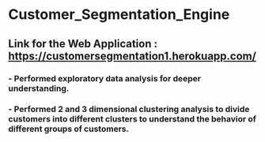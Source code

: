 # Customer_Segmentation_Engine
## Link for the Web Application : https://customersegmentation1.herokuapp.com/

### - Performed exploratory data analysis for deeper understanding.
### - Performed 2 and 3 dimensional clustering analysis to divide customers into different clusters to understand the behavior of different groups of customers. 
